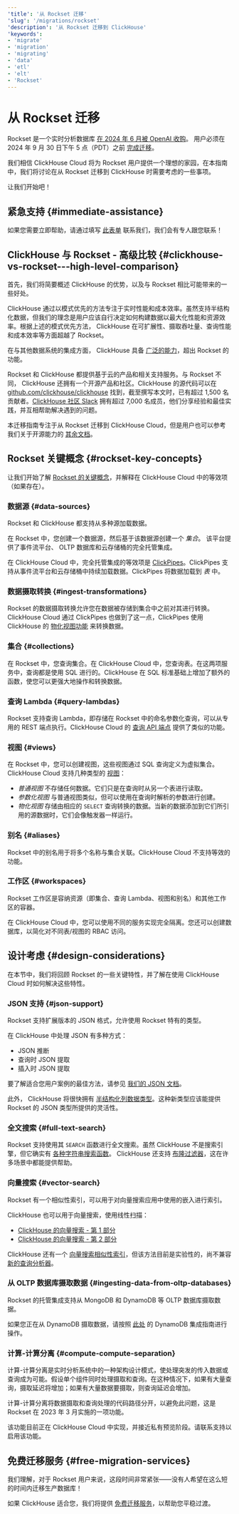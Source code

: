 ```yaml
---
'title': '从 Rockset 迁移'
'slug': '/migrations/rockset'
'description': '从 Rockset 迁移到 ClickHouse'
'keywords':
- 'migrate'
- 'migration'
- 'migrating'
- 'data'
- 'etl'
- 'elt'
- 'Rockset'
---
```



# 从 Rockset 迁移

Rockset 是一个实时分析数据库 [在 2024 年 6 月被 OpenAI 收购](https://rockset.com/blog/openai-acquires-rockset/)。 用户必须在 2024 年 9 月 30 日下午 5 点（PDT）之前 [完成迁移](https://docs.rockset.com/documentation/docs/faq)。

我们相信 ClickHouse Cloud 将为 Rockset 用户提供一个理想的家园，在本指南中，我们将讨论在从 Rockset 迁移到 ClickHouse 时需要考虑的一些事项。

让我们开始吧！

## 紧急支持 {#immediate-assistance}

如果您需要立即帮助，请通过填写 [此表单](https://clickhouse.com/company/contact?loc=docs-rockest-migrations) 联系我们，我们会有专人跟您联系！

## ClickHouse 与 Rockset - 高级比较 {#clickhouse-vs-rockset---high-level-comparison}

首先，我们将简要概述 ClickHouse 的优势，以及与 Rockset 相比可能带来的一些好处。

ClickHouse 通过以模式优先的方法专注于实时性能和成本效率。虽然支持半结构化数据，但我们的理念是用户应该自行决定如何构建数据以最大化性能和资源效率。根据上述的模式优先方法， ClickHouse 在可扩展性、摄取吞吐量、查询性能和成本效率等方面超越了 Rockset。

在与其他数据系统的集成方面， ClickHouse 具备 [广泛的能力](/integrations)，超出 Rockset 的功能。

Rockset 和 ClickHouse 都提供基于云的产品和相关支持服务。与 Rockset 不同， ClickHouse 还拥有一个开源产品和社区。ClickHouse 的源代码可以在 [github.com/clickhouse/clickhouse](https://github.com/clickhouse/clickhouse) 找到，截至撰写本文时，已有超过 1,500 名贡献者。[ClickHouse 社区 Slack](https://clickhouse.com/slack) 拥有超过 7,000 名成员，他们分享经验和最佳实践，并互相帮助解决遇到的问题。

本迁移指南专注于从 Rockset 迁移到 ClickHouse Cloud，但是用户也可以参考我们关于开源能力的 [其余文档](/)。

## Rockset 关键概念 {#rockset-key-concepts}

让我们开始了解 [Rockset 的关键概念](https://docs.rockset.com/documentation/docs/key-concepts)，并解释在 ClickHouse Cloud 中的等效项（如果存在）。

### 数据源 {#data-sources}

Rockset 和 ClickHouse 都支持从多种源加载数据。

在 Rockset 中，您创建一个数据源，然后基于该数据源创建一个 _集合_。 该平台提供了事件流平台、 OLTP 数据库和云存储桶的完全托管集成。

在 ClickHouse Cloud 中，完全托管集成的等效项是 [ClickPipes](/integrations/clickpipes)。ClickPipes 支持从事件流平台和云存储桶中持续加载数据。ClickPipes 将数据加载到 _表_ 中。

### 数据摄取转换 {#ingest-transformations}

Rockset 的数据摄取转换允许您在数据被存储到集合中之前对其进行转换。ClickHouse Cloud 通过 ClickPipes 也做到了这一点，ClickPipes 使用 ClickHouse 的 [物化视图功能](/guides/developer/cascading-materialized-views) 来转换数据。

### 集合 {#collections}

在 Rockset 中，您查询集合。在 ClickHouse Cloud 中，您查询表。在这两项服务中，查询都是使用 SQL 进行的。ClickHouse 在 SQL 标准基础上增加了额外的函数，使您可以更强大地操作和转换数据。

### 查询 Lambda {#query-lambdas}

Rockset 支持查询 Lambda，即存储在 Rockset 中的命名参数化查询，可以从专用的 REST 端点执行。ClickHouse Cloud 的 [查询 API 端点](/cloud/get-started/query-endpoints) 提供了类似的功能。

### 视图 {#views}

在 Rockset 中，您可以创建视图，这些视图通过 SQL 查询定义为虚拟集合。ClickHouse Cloud 支持几种类型的 [视图](/sql-reference/statements/create/view)：

* _普通视图_ 不存储任何数据。它们只是在查询时从另一个表进行读取。
* _参数化视图_ 与普通视图类似，但可以使用在查询时解析的参数进行创建。
* _物化视图_ 存储由相应的 `SELECT` 查询转换的数据。当新的数据添加到它们所引用的源数据时，它们会像触发器一样运行。

### 别名 {#aliases}

Rockset 中的别名用于将多个名称与集合关联。ClickHouse Cloud 不支持等效的功能。

### 工作区 {#workspaces}

Rockset 工作区是容纳资源（即集合、查询 Lambda、视图和别名）和其他工作区的容器。

在 ClickHouse Cloud 中，您可以使用不同的服务实现完全隔离。您还可以创建数据库，以简化对不同表/视图的 RBAC 访问。

## 设计考虑 {#design-considerations}

在本节中，我们将回顾 Rockset 的一些关键特性，并了解在使用 ClickHouse Cloud 时如何解决这些特性。

### JSON 支持 {#json-support}

Rockset 支持扩展版本的 JSON 格式，允许使用 Rockset 特有的类型。

在 ClickHouse 中处理 JSON 有多种方式：

* JSON 推断
* 查询时 JSON 提取
* 插入时 JSON 提取

要了解适合您用户案例的最佳方法，请参见 [我们的 JSON 文档](/integrations/data-formats/json/overview)。

此外， ClickHouse 将很快拥有 [半结构化列数据类型](https://github.com/ClickHouse/ClickHouse/issues/54864)。这种新类型应该能提供 Rockset 的 JSON 类型所提供的灵活性。

### 全文搜索 {#full-text-search}

Rockset 支持使用其 `SEARCH` 函数进行全文搜索。虽然 ClickHouse 不是搜索引擎，但它确实有 [各种字符串搜索函数](/sql-reference/functions/string-search-functions)。
ClickHouse 还支持 [布隆过滤器](/optimize/skipping-indexes)，这在许多场景中都能提供帮助。

### 向量搜索 {#vector-search}

Rockset 有一个相似性索引，可以用于对向量搜索应用中使用的嵌入进行索引。

ClickHouse 也可以用于向量搜索，使用线性扫描：
- [ClickHouse 的向量搜索 - 第 1 部分](https://clickhouse.com/blog/vector-search-clickhouse-p1?loc=docs-rockest-migrations)
- [ClickHouse 的向量搜索 - 第 2 部分](https://clickhouse.com/blog/vector-search-clickhouse-p2?loc=docs-rockest-migrations)

ClickHouse 还有一个 [向量搜索相似性索引](/engines/table-engines/mergetree-family/annindexes)，但该方法目前是实验性的，尚不兼容 [新的查询分析器](/guides/developer/understanding-query-execution-with-the-analyzer)。

### 从 OLTP 数据库摄取数据 {#ingesting-data-from-oltp-databases}

Rockset 的托管集成支持从 MongoDB 和 DynamoDB 等 OLTP 数据库摄取数据。

如果您正在从 DynamoDB 摄取数据，请按照 [此处](https://integrations/data-ingestion/dbms/dynamodb/index.md) 的 DynamoDB 集成指南进行操作。

### 计算-计算分离 {#compute-compute-separation}

计算-计算分离是实时分析系统中的一种架构设计模式，使处理突发的传入数据或查询成为可能。假设单个组件同时处理摄取和查询。在这种情况下，如果有大量查询，摄取延迟将增加；如果有大量数据要摄取，则查询延迟会增加。

计算-计算分离将数据摄取和查询处理的代码路径分开，以避免此问题，这是 Rockset 在 2023 年 3 月实施的一项功能。

该功能目前正在 ClickHouse Cloud 中实现，并接近私有预览阶段。请联系支持以启用该功能。

## 免费迁移服务 {#free-migration-services}

我们理解，对于 Rockset 用户来说，这段时间非常紧张——没有人希望在这么短的时间内迁移生产数据库！

如果 ClickHouse 适合您，我们将提供 [免费迁移服务](https://clickhouse.com/comparison/rockset?loc=docs-rockest-migrations)，以帮助您平稳过渡。
